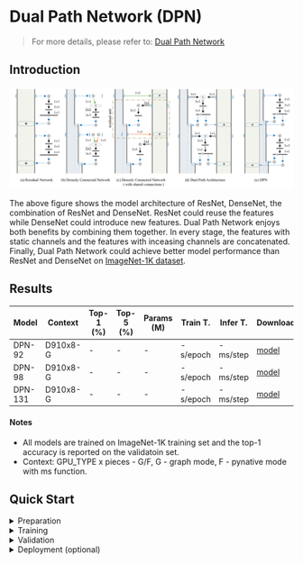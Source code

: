 # Dual Path Network (DPN)
> For more details, please refer to: [Dual Path Network](https://arxiv.org/abs/1707.01629)

## Introduction

<div align=center>

![](dpn.png)
</div>

The above figure shows the model architecture of ResNet, DenseNet, the combination of ResNet and DenseNet. ResNet could reuse the features while DenseNet could introduce new features. Dual Path Network enjoys both benefits by combining them together. In every stage, the features with static channels and the features with inceasing channels are concatenated. Finally, Dual Path Network could achieve better model performance than ResNet and DenseNet on [ImageNet-1K dataset](https://www.image-net.org/download.php).

## Results

<div align=center>

| Model           | Context   |  Top-1 (%)  | Top-5 (%)  |  Params (M)    | Train T. | Infer T. |  Download | Config | Log |
|-----------------|-----------|-------|-------|------------|-------|--------|---|--------|--------------|
| DPN-92 | D910x8-G | -     | -     | -       | -s/epoch | -ms/step | [model]() | [cfg]() | [log]() |
| DPN-98 | D910x8-G | -     | -     | -      | -s/epoch | -ms/step | [model]() | [cfg]() | [log]() |
| DPN-131 | D910x8-G | - | - | - | -s/epoch | -ms/step | [model]() | [cfg]() | [log]() |

</div>

#### Notes

- All models are trained on ImageNet-1K training set and the top-1 accuracy is reported on the validatoin set.
- Context: GPU_TYPE x pieces - G/F, G - graph mode, F - pynative mode with ms function.  

## Quick Start
<details>
<summary>Preparation</summary>

#### Installation
Please refer to the [installation instruction](https://github.com/mindspore-ecosystem/mindcv#installation) in MindCV.

#### Dataset Preparation
Please download the [ImageNet-1K](https://www.image-net.org/download.php) dataset for model training and validation.
</details>

<details>
<summary>Training</summary>

- **Hyper-parameters.** The hyper-parameter configurations for producing the reported results are stored in the yaml files in `mindcv/configs/dpn` folder. For example, to train with one of these configurations, you can run:

  ```shell
  # train dpn-131 on 8 GPUs
  mpirun -n 8 python train.py --config path/to/dpn/yaml/file --data_dir /path/to/imagenet
  ```

  Note that the number of GPUs/Ascends and batch size will influence the training results. To reproduce the training result at most, it is recommended to use the **same number of GPUs/Ascends** with the same batch size.

Detailed adjustable parameters and their default value can be seen in [config.py](../../config.py).
</details>

<details>
<summary>Validation</summary>

- To validate the model, you can use `validate.py`. Here is an example for dpn-131 to verify the accuracy of your
  training.

  ```shell
  python validate.py --config path/to/dpn/yaml/file --data_dir /path/to/imagenet --ckpt_path /path/to/dpn/file.ckpt
  ```
</details>

<details>
<summary>Deployment (optional)</summary>

Please refer to the deployment tutorial in MindCV.
</details>


